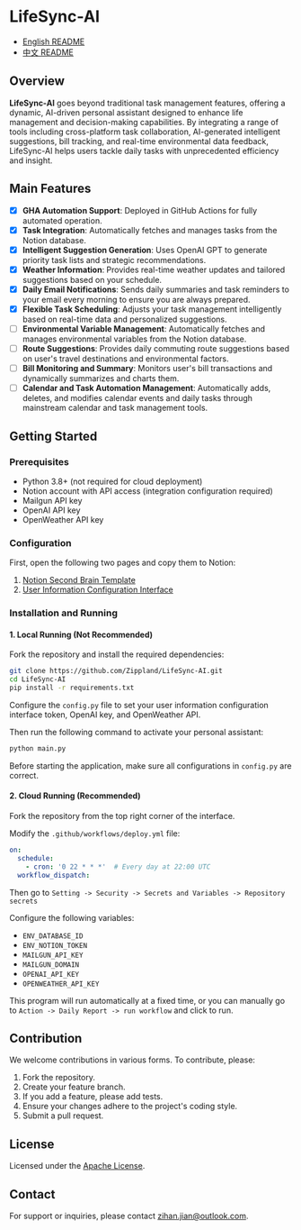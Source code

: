 # LifeSync-AI

- [English README](README_EN.md)
- [中文 README](README.md)

## Overview
**LifeSync-AI** goes beyond traditional task management features, offering a dynamic, AI-driven personal assistant designed to enhance life management and decision-making capabilities. By integrating a range of tools including cross-platform task collaboration, AI-generated intelligent suggestions, bill tracking, and real-time environmental data feedback, LifeSync-AI helps users tackle daily tasks with unprecedented efficiency and insight.

## Main Features
- [X] **GHA Automation Support**: Deployed in GitHub Actions for fully automated operation.
- [X] **Task Integration**: Automatically fetches and manages tasks from the Notion database.
- [X] **Intelligent Suggestion Generation**: Uses OpenAI GPT to generate priority task lists and strategic recommendations.
- [X] **Weather Information**: Provides real-time weather updates and tailored suggestions based on your schedule.
- [X] **Daily Email Notifications**: Sends daily summaries and task reminders to your email every morning to ensure you are always prepared.
- [X] **Flexible Task Scheduling**: Adjusts your task management intelligently based on real-time data and personalized suggestions.
- [ ] **Environmental Variable Management**: Automatically fetches and manages environmental variables from the Notion database.
- [ ] **Route Suggestions**: Provides daily commuting route suggestions based on user's travel destinations and environmental factors.
- [ ] **Bill Monitoring and Summary**: Monitors user's bill transactions and dynamically summarizes and charts them.
- [ ] **Calendar and Task Automation Management**: Automatically adds, deletes, and modifies calendar events and daily tasks through mainstream calendar and task management tools.

## Getting Started

### Prerequisites
- Python 3.8+ (not required for cloud deployment)
- Notion account with API access (integration configuration required)
- Mailgun API key
- OpenAI API key
- OpenWeather API key

### Configuration
First, open the following two pages and copy them to Notion:
1. [Notion Second Brain Template](https://ubiquitous-myth-d1f.notion.site/Second-Brain-991f084173fb4649bcb36a438fb648c0?pvs=4)
2. [User Information Configuration Interface](https://ubiquitous-myth-d1f.notion.site/74dc39a6d0fc41ae9c353d8f2ae734b9?v=b1487a20df1647f2b1cb33e3b61d80f2&pvs=4)

### Installation and Running 
#### 1. Local Running (Not Recommended)
Fork the repository and install the required dependencies:
```bash
git clone https://github.com/Zippland/LifeSync-AI.git
cd LifeSync-AI
pip install -r requirements.txt
```
Configure the `config.py` file to set your user information configuration interface token, OpenAI key, and OpenWeather API.

Then run the following command to activate your personal assistant:
```bash
python main.py
```
Before starting the application, make sure all configurations in `config.py` are correct.

#### 2. Cloud Running (Recommended)
Fork the repository from the top right corner of the interface.

Modify the `.github/workflows/deploy.yml` file:
```yaml
on:
  schedule:
    - cron: '0 22 * * *'  # Every day at 22:00 UTC
  workflow_dispatch:
```
Then go to `Setting -> Security -> Secrets and Variables -> Repository secrets`

Configure the following variables:
- `ENV_DATABASE_ID`
- `ENV_NOTION_TOKEN`
- `MAILGUN_API_KEY`
- `MAILGUN_DOMAIN`
- `OPENAI_API_KEY`
- `OPENWEATHER_API_KEY`

This program will run automatically at a fixed time, or you can manually go to `Action -> Daily Report -> run workflow` and click to run.

## Contribution
We welcome contributions in various forms. To contribute, please:
1. Fork the repository.
2. Create your feature branch.
3. If you add a feature, please add tests.
4. Ensure your changes adhere to the project's coding style.
5. Submit a pull request.

## License
Licensed under the [Apache License](LICENSE).

## Contact
For support or inquiries, please contact [zihan.jian@outlook.com](mailto:zihan.jian@outlook.com).

